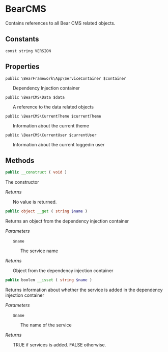 # BearCMS
Contains references to all Bear CMS related objects.

## Constants

`const string VERSION`

## Properties

`public \BearFramework\App\ServiceContainer $container`

&nbsp;&nbsp;&nbsp;&nbsp;&nbsp;&nbsp;Dependency Injection container

`public \BearCMS\Data $data`

&nbsp;&nbsp;&nbsp;&nbsp;&nbsp;&nbsp;A reference to the data related objects

`public \BearCMS\CurrentTheme $currentTheme`

&nbsp;&nbsp;&nbsp;&nbsp;&nbsp;&nbsp;Information about the current theme

`public \BearCMS\CurrentUser $currentUser`

&nbsp;&nbsp;&nbsp;&nbsp;&nbsp;&nbsp;Information about the current loggedin user

## Methods

```php
public __construct ( void )
```

The constructor

_Returns_

&nbsp;&nbsp;&nbsp;&nbsp;&nbsp;&nbsp;No value is returned.

```php
public object __get ( string $name )
```

Returns an object from the dependency injection container

_Parameters_

&nbsp;&nbsp;&nbsp;&nbsp;&nbsp;&nbsp;`$name`

&nbsp;&nbsp;&nbsp;&nbsp;&nbsp;&nbsp;&nbsp;&nbsp;&nbsp;&nbsp;&nbsp;&nbsp;The service name

_Returns_

&nbsp;&nbsp;&nbsp;&nbsp;&nbsp;&nbsp;Object from the dependency injection container

```php
public boolen __isset ( string $name )
```

Returns information about whether the service is added in the dependency injection container

_Parameters_

&nbsp;&nbsp;&nbsp;&nbsp;&nbsp;&nbsp;`$name`

&nbsp;&nbsp;&nbsp;&nbsp;&nbsp;&nbsp;&nbsp;&nbsp;&nbsp;&nbsp;&nbsp;&nbsp;The name of the service

_Returns_

&nbsp;&nbsp;&nbsp;&nbsp;&nbsp;&nbsp;TRUE if services is added. FALSE otherwise.